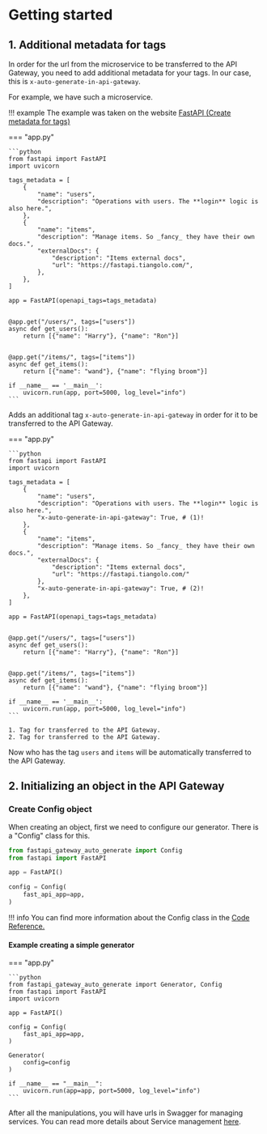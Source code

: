 # Getting started

## 1. Additional metadata for tags

In order for the url from the microservice to be transferred to the API Gateway, 
you need to add additional metadata for your tags. In our case, this is `x-auto-generate-in-api-gateway`. 

For example, we have such a microservice. 

!!! example
    The example was taken on the website [FastAPI (Create metadata for tags)](https://fastapi.tiangolo.com/tutorial/metadata/#create-metadata-for-tags)

=== "app.py"

    ```python
    from fastapi import FastAPI
    import uvicorn

    tags_metadata = [
        {
            "name": "users",
            "description": "Operations with users. The **login** logic is also here.",
        },
        {
            "name": "items",
            "description": "Manage items. So _fancy_ they have their own docs.",
            "externalDocs": {
                "description": "Items external docs",
                "url": "https://fastapi.tiangolo.com/",
            },
        },
    ]

    app = FastAPI(openapi_tags=tags_metadata)


    @app.get("/users/", tags=["users"])
    async def get_users():
        return [{"name": "Harry"}, {"name": "Ron"}]


    @app.get("/items/", tags=["items"])
    async def get_items():
        return [{"name": "wand"}, {"name": "flying broom"}]

    if __name__ == '__main__':
        uvicorn.run(app, port=5000, log_level="info")
    ```

Adds an additional tag `x-auto-generate-in-api-gateway` in order for it to be transferred to the API Gateway.


=== "app.py"

    ```python
    from fastapi import FastAPI
    import uvicorn

    tags_metadata = [
        {
            "name": "users",
            "description": "Operations with users. The **login** logic is also here.",
            "x-auto-generate-in-api-gateway": True, # (1)!
        },
        {
            "name": "items",
            "description": "Manage items. So _fancy_ they have their own docs.",
            "externalDocs": {
                "description": "Items external docs",
                "url": "https://fastapi.tiangolo.com/"
            },
            "x-auto-generate-in-api-gateway": True, # (2)!
        },
    ]

    app = FastAPI(openapi_tags=tags_metadata)


    @app.get("/users/", tags=["users"])
    async def get_users():
        return [{"name": "Harry"}, {"name": "Ron"}]


    @app.get("/items/", tags=["items"])
    async def get_items():
        return [{"name": "wand"}, {"name": "flying broom"}]

    if __name__ == '__main__':
        uvicorn.run(app, port=5000, log_level="info")
    ```

    1. Tag for transferred to the API Gateway. 
    2. Tag for transferred to the API Gateway. 




Now who has the tag `users` and `items` will be automatically transferred to the API Gateway.

[//]: # (!!! question)

[//]: # (    If you suddenly change the tag for some reason, then you can do this when creating an object in the API Gateway)

## 2. Initializing an object in the API Gateway

### Create Config object

When creating an object, first we need to configure our generator. There is a "Config" class for this.

```python
from fastapi_gateway_auto_generate import Config
from fastapi import FastAPI

app = FastAPI()

config = Config(
    fast_api_app=app,
)
```

!!! info
    You can find more information about the 
    Config class in the [Code Reference.](/CodeReference/#fastapi_gateway_auto_generate.Config)

#### Example creating a simple generator

=== "app.py"

    ```python
    from fastapi_gateway_auto_generate import Generator, Config
    from fastapi import FastAPI
    import uvicorn
    
    app = FastAPI()
    
    config = Config(
        fast_api_app=app,
    )
    
    Generator(
        config=config
    )
    
    if __name__ == "__main__":
        uvicorn.run(app=app, port=5000, log_level="info")
    ```

After all the manipulations, you will have urls in Swagger for managing services. 
You can read more details about Service management [here](/Usage/service-management/).